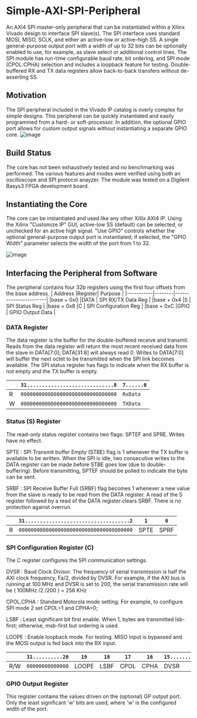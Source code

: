 # Simple-AXI-SPI-Peripheral
An AXI4 SPI master-only peripheral that can be instantiated within a Xilinx Vivado design to interface SPI slave(s).  The SPI interface uses standard MOSI, MISO, SCLK, and either an active-low or active-high SS.  A single general-purpose output port with a width of up to 32 bits can be optionally enabled to use, for example, as slave select or additional control lines.  The SPI module has run-time configurable baud rate, bit ordering, and SPI mode (CPOL:CPHA) selection and includes a loopback feature for testing.  Double-buffered RX and TX data registers allow back-to-back transfers without de-asserting SS.  

## Motivation
The SPI peripheral included in the Vivado IP catalog is overly complex for simple designs.  This peripheral can be quickly instantiated and easily programmed from a hard- or soft-processor.  In addition, the optional GPIO port allows for custom output signals without instantiating a separate GPIO core.
![image](https://user-images.githubusercontent.com/64434702/146989767-5650805e-7dca-49f0-bb0a-f7cd8e72a37a.png)

## Build Status
The core has not been exhaustively tested and no benchmarking was performed.  The various features and modes were verified using both an oscilloscope and SPI protocol anayzer. The module was tested on a Digilent Basys3 FPGA development board.
## Instantiating the Core
The core can be instantiated and used like any other Xililx AXI4 IP.  Using the Xilinx "Customize IP" GUI, active-low SS (default) can be selected, or unchecked for an active high signal.  "Use GPIO" controls whether the optional general-purpose output port is instantiated; if selected, the "GPIO Width" parameter selects the width of the port from 1 to 32. 

![image](https://user-images.githubusercontent.com/64434702/146989392-0e6dac22-6615-4c7d-a180-af2f8fb69ffc.png)

## Interfacing the Peripheral from Software

The peripheral contains four 32b registers using the first four offsets from the base address.
|  Address  |Register| Purpose               |
|-----------|--------|-----------------------|
|base + 0x0 |DATA    | SPI RX/TX Data Reg    |
|base + 0x4 |S       | SPI Status Reg        |
|base + 0x8 |C       | SPI Configuration Reg |
|base + 0xC |GPIO    | GPIO Output Data      |

### DATA Register 
The data register is the buffer for the double-buffered receive and transmit. Reads from the data register will return the most recent received data from the slave in DATA[7:0]; DATA[31:8] will always read 0.  Writes to DATA[7:0] will buffer the next octet to be transmitted when the SPI link becomes available.  The SPI status register has flags to indicate when the RX buffer is not empty and the TX buffer is empty.

| |`31.............................8`|`7......0`|
|-|----------------------------------|----------|
|R|`00000000000000000000000000000000`|`RxData  `|
|W|`00000000000000000000000000000000`|`TXData  `|

### Status (S) Register 
The read-only status register contains two flags: SPTEF and SPRE.  Writes have no effect.

SPTE
: SPI Transmit buffer Empty (STBE) flag is 1 whenever the TX buffer is available to be written.  When the SPI is idle, two consecutive writes to the DATA register can be made before STBE goes low (due to double-buffering).  Before transmitting, SPTEF should be polled to indicate the byte can be sent.

SRBF
: SPI Receive Buffer Full (SRBF) flag becomes 1 whenever a new value from the slave is ready to be read from the DATA register.  A read of the S register followed by a read of the DATA register clears SRBF.  There is no protection against overrun.


| |`31...................................2`|`1` |`0` |
|-|----------------------------------------|----|----|
|R|`00000000000000000000000000000000000000`|SPTE|SPRF|

### SPI Configuration Register (C)
The C register configures the SPI communication settings.  

DVSR
: Baud Clock Divisor.  The frequency of serial transmission is half the AXI clock frequency, Fa/2, divided by DVSR. For example, if the AXI bus is running at 100 MHz and DVSR is set to 200, the serial transmission rate will be ( 100MHz /2 /200 ) = 256 KHz

CPOL,CPHA
: Standard Motorola mode setting.  For example, to configure SPI mode 2 set CPOL=1 and CPHA=0;

LSBF
: Least significant bit first enable.  When 1, bytes are transmitted lsb-first; otherwise, msb-first but ordering is used.

LOOPE
: Enable loopback mode.  For testing.  MISO input is bypassed and the MOSI output is fed back into the RX input.

|   |`31..........20`|`19` |`18` |`17` |`16` |`15..............0`|
|---|----------------|-----|-----|-----|-----|-------------------|
|R/W|`00000000000000`|LOOPE|LSBF |CPOL |CPHA | DVSR              |

### GPIO Output Register 

This register contains the values driven on the (optional) GP output port.  Only the least significant 'w' bits are used, where 'w' is the configured width of the port.


